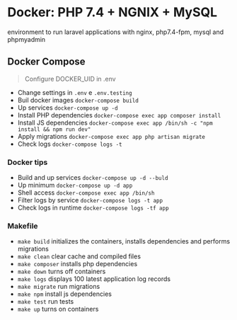 # Docker: PHP 7.4 + NGNIX + MySQL

environment to run laravel applications with nginx, php7.4-fpm, mysql and phpmyadmin

## Docker Compose
> Configure DOCKER_UID in .env
- Change settings in `.env` e `.env.testing`
- Buil docker images `docker-compose build`
- Up services `docker-compose up -d`
- Install PHP dependencies `docker-compose exec app composer install`
- Install JS dependencies `docker-compose exec app /bin/sh -c "npm install && npm run dev"`
- Apply migrations `docker-compose exec app php artisan migrate`
- Check logs `docker-compose logs -t`

### Docker tips
- Build and up services `docker-compose up -d --buld`
- Up minimum `docker-compose up -d app`
- Shell access `docker-compose exec app /bin/sh`
- Filter logs by service `docker-compose logs -t app`
- Check logs in runtime `docker-compose logs -tf app`

### Makefile

* `make build` initializes the containers, installs dependencies and performs migrations
* `make clean` clear cache and compiled files
* `make composer` installs php dependencies
* `make down` turns off containers
* `make logs` displays 100 latest application log records
* `make migrate` run migrations 
* `make npm` install js dependencies
* `make test` run tests
* `make up` turns on containers
